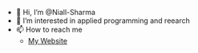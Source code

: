 - 👋 Hi, I’m @Niall-Sharma
- 👀 I’m interested in applied programming and reearch
- 📫 How to reach me 
  - [My Website](https://www.niallsharma.click/)
